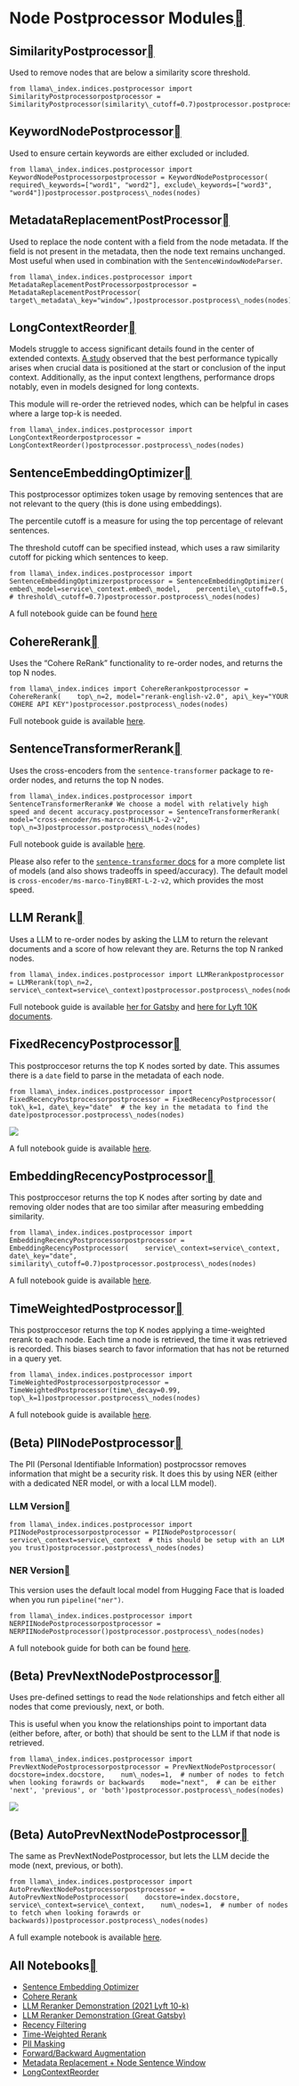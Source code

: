 Node Postprocessor Modules[](#node-postprocessor-modules "Permalink to this heading")
======================================================================================

SimilarityPostprocessor[](#similaritypostprocessor "Permalink to this heading")
--------------------------------------------------------------------------------

Used to remove nodes that are below a similarity score threshold.


```
from llama\_index.indices.postprocessor import SimilarityPostprocessorpostprocessor = SimilarityPostprocessor(similarity\_cutoff=0.7)postprocessor.postprocess\_nodes(nodes)
```
KeywordNodePostprocessor[](#keywordnodepostprocessor "Permalink to this heading")
----------------------------------------------------------------------------------

Used to ensure certain keywords are either excluded or included.


```
from llama\_index.indices.postprocessor import KeywordNodePostprocessorpostprocessor = KeywordNodePostprocessor(    required\_keywords=["word1", "word2"], exclude\_keywords=["word3", "word4"])postprocessor.postprocess\_nodes(nodes)
```
MetadataReplacementPostProcessor[](#metadatareplacementpostprocessor "Permalink to this heading")
--------------------------------------------------------------------------------------------------

Used to replace the node content with a field from the node metadata. If the field is not present in the metadata, then the node text remains unchanged. Most useful when used in combination with the `SentenceWindowNodeParser`.


```
from llama\_index.indices.postprocessor import MetadataReplacementPostProcessorpostprocessor = MetadataReplacementPostProcessor(    target\_metadata\_key="window",)postprocessor.postprocess\_nodes(nodes)
```
LongContextReorder[](#longcontextreorder "Permalink to this heading")
----------------------------------------------------------------------

Models struggle to access significant details found in the center of extended contexts. [A study](https://arxiv.org/abs/2307.03172) observed that the best performance typically arises when crucial data is positioned at the start or conclusion of the input context. Additionally, as the input context lengthens, performance drops notably, even in models designed for long contexts.

This module will re-order the retrieved nodes, which can be helpful in cases where a large top-k is needed.


```
from llama\_index.indices.postprocessor import LongContextReorderpostprocessor = LongContextReorder()postprocessor.postprocess\_nodes(nodes)
```
SentenceEmbeddingOptimizer[](#sentenceembeddingoptimizer "Permalink to this heading")
--------------------------------------------------------------------------------------

This postprocessor optimizes token usage by removing sentences that are not relevant to the query (this is done using embeddings).

The percentile cutoff is a measure for using the top percentage of relevant sentences.

The threshold cutoff can be specified instead, which uses a raw similarity cutoff for picking which sentences to keep.


```
from llama\_index.indices.postprocessor import SentenceEmbeddingOptimizerpostprocessor = SentenceEmbeddingOptimizer(    embed\_model=service\_context.embed\_model,    percentile\_cutoff=0.5,    # threshold\_cutoff=0.7)postprocessor.postprocess\_nodes(nodes)
```
A full notebook guide can be found [here](../../../examples/node_postprocessor/OptimizerDemo.html)

CohereRerank[](#coherererank "Permalink to this heading")
----------------------------------------------------------

Uses the “Cohere ReRank” functionality to re-order nodes, and returns the top N nodes.


```
from llama\_index.indices import CohereRerankpostprocessor = CohereRerank(    top\_n=2, model="rerank-english-v2.0", api\_key="YOUR COHERE API KEY")postprocessor.postprocess\_nodes(nodes)
```
Full notebook guide is available [here](../../../examples/node_postprocessor/CohereRerank.html).

SentenceTransformerRerank[](#sentencetransformerrerank "Permalink to this heading")
------------------------------------------------------------------------------------

Uses the cross-encoders from the `sentence-transformer` package to re-order nodes, and returns the top N nodes.


```
from llama\_index.indices.postprocessor import SentenceTransformerRerank# We choose a model with relatively high speed and decent accuracy.postprocessor = SentenceTransformerRerank(    model="cross-encoder/ms-marco-MiniLM-L-2-v2", top\_n=3)postprocessor.postprocess\_nodes(nodes)
```
Full notebook guide is available [here](../../../examples/node_postprocessor/SentenceTransformerRerank.html).

Please also refer to the [`sentence-transformer` docs](https://www.sbert.net/docs/pretrained-models/ce-msmarco.html) for a more complete list of models (and also shows tradeoffs in speed/accuracy). The default model is `cross-encoder/ms-marco-TinyBERT-L-2-v2`, which provides the most speed.

LLM Rerank[](#llm-rerank "Permalink to this heading")
------------------------------------------------------

Uses a LLM to re-order nodes by asking the LLM to return the relevant documents and a score of how relevant they are. Returns the top N ranked nodes.


```
from llama\_index.indices.postprocessor import LLMRerankpostprocessor = LLMRerank(top\_n=2, service\_context=service\_context)postprocessor.postprocess\_nodes(nodes)
```
Full notebook guide is available [her for Gatsby](../../../examples/node_postprocessor/LLMReranker-Gatsby.html) and [here for Lyft 10K documents](../../../examples/node_postprocessor/LLMReranker-Lyft-10k.html).

FixedRecencyPostprocessor[](#fixedrecencypostprocessor "Permalink to this heading")
------------------------------------------------------------------------------------

This postproccesor returns the top K nodes sorted by date. This assumes there is a `date` field to parse in the metadata of each node.


```
from llama\_index.indices.postprocessor import FixedRecencyPostprocessorpostprocessor = FixedRecencyPostprocessor(    tok\_k=1, date\_key="date"  # the key in the metadata to find the date)postprocessor.postprocess\_nodes(nodes)
```
![](../../../_images/recency.png)

A full notebook guide is available [here](../../../examples/node_postprocessor/RecencyPostprocessorDemo.html).

EmbeddingRecencyPostprocessor[](#embeddingrecencypostprocessor "Permalink to this heading")
--------------------------------------------------------------------------------------------

This postproccesor returns the top K nodes after sorting by date and removing older nodes that are too similar after measuring embedding similarity.


```
from llama\_index.indices.postprocessor import EmbeddingRecencyPostprocessorpostprocessor = EmbeddingRecencyPostprocessor(    service\_context=service\_context, date\_key="date", similarity\_cutoff=0.7)postprocessor.postprocess\_nodes(nodes)
```
A full notebook guide is available [here](../../../examples/node_postprocessor/RecencyPostprocessorDemo.html).

TimeWeightedPostprocessor[](#timeweightedpostprocessor "Permalink to this heading")
------------------------------------------------------------------------------------

This postproccesor returns the top K nodes applying a time-weighted rerank to each node. Each time a node is retrieved, the time it was retrieved is recorded. This biases search to favor information that has not be returned in a query yet.


```
from llama\_index.indices.postprocessor import TimeWeightedPostprocessorpostprocessor = TimeWeightedPostprocessor(time\_decay=0.99, top\_k=1)postprocessor.postprocess\_nodes(nodes)
```
A full notebook guide is available [here](../../../examples/node_postprocessor/TimeWeightedPostprocessorDemo.html).

(Beta) PIINodePostprocessor[](#beta-piinodepostprocessor "Permalink to this heading")
--------------------------------------------------------------------------------------

The PII (Personal Identifiable Information) postprocssor removes information that might be a security risk. It does this by using NER (either with a dedicated NER model, or with a local LLM model).

### LLM Version[](#llm-version "Permalink to this heading")


```
from llama\_index.indices.postprocessor import PIINodePostprocessorpostprocessor = PIINodePostprocessor(    service\_context=service\_context  # this should be setup with an LLM you trust)postprocessor.postprocess\_nodes(nodes)
```
### NER Version[](#ner-version "Permalink to this heading")

This version uses the default local model from Hugging Face that is loaded when you run `pipeline("ner")`.


```
from llama\_index.indices.postprocessor import NERPIINodePostprocessorpostprocessor = NERPIINodePostprocessor()postprocessor.postprocess\_nodes(nodes)
```
A full notebook guide for both can be found [here](../../../examples/node_postprocessor/PII.html).

(Beta) PrevNextNodePostprocessor[](#beta-prevnextnodepostprocessor "Permalink to this heading")
------------------------------------------------------------------------------------------------

Uses pre-defined settings to read the `Node` relationships and fetch either all nodes that come previously, next, or both.

This is useful when you know the relationships point to important data (either before, after, or both) that should be sent to the LLM if that node is retrieved.


```
from llama\_index.indices.postprocessor import PrevNextNodePostprocessorpostprocessor = PrevNextNodePostprocessor(    docstore=index.docstore,    num\_nodes=1,  # number of nodes to fetch when looking forawrds or backwards    mode="next",  # can be either 'next', 'previous', or 'both')postprocessor.postprocess\_nodes(nodes)
```
![](../../../_images/prev_next.png)

(Beta) AutoPrevNextNodePostprocessor[](#beta-autoprevnextnodepostprocessor "Permalink to this heading")
--------------------------------------------------------------------------------------------------------

The same as PrevNextNodePostprocessor, but lets the LLM decide the mode (next, previous, or both).


```
from llama\_index.indices.postprocessor import AutoPrevNextNodePostprocessorpostprocessor = AutoPrevNextNodePostprocessor(    docstore=index.docstore,    service\_context=service\_context,    num\_nodes=1,  # number of nodes to fetch when looking forawrds or backwards))postprocessor.postprocess\_nodes(nodes)
```
A full example notebook is available [here](../../../examples/node_postprocessor/PrevNextPostprocessorDemo.html).

All Notebooks[](#all-notebooks "Permalink to this heading")
------------------------------------------------------------

* [Sentence Embedding Optimizer](../../../examples/node_postprocessor/OptimizerDemo.html)
* [Cohere Rerank](../../../examples/node_postprocessor/CohereRerank.html)
* [LLM Reranker Demonstration (2021 Lyft 10-k)](../../../examples/node_postprocessor/LLMReranker-Lyft-10k.html)
* [LLM Reranker Demonstration (Great Gatsby)](../../../examples/node_postprocessor/LLMReranker-Gatsby.html)
* [Recency Filtering](../../../examples/node_postprocessor/RecencyPostprocessorDemo.html)
* [Time-Weighted Rerank](../../../examples/node_postprocessor/TimeWeightedPostprocessorDemo.html)
* [PII Masking](../../../examples/node_postprocessor/PII.html)
* [Forward/Backward Augmentation](../../../examples/node_postprocessor/PrevNextPostprocessorDemo.html)
* [Metadata Replacement + Node Sentence Window](../../../examples/node_postprocessor/MetadataReplacementDemo.html)
* [LongContextReorder](../../../examples/node_postprocessor/LongContextReorder.html)
